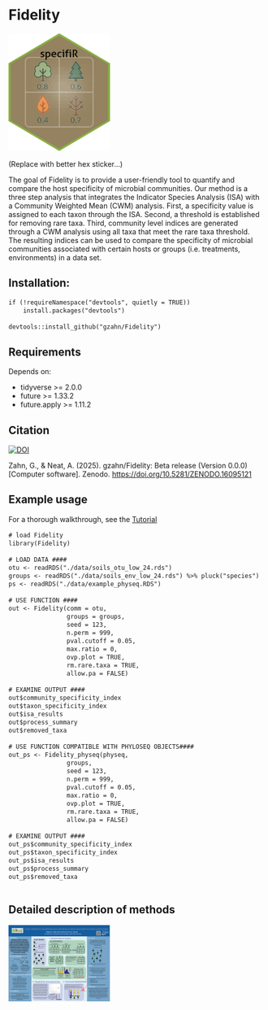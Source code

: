 # Fidelity

<img src="https://github.com/gzahn/Fidelity/blob/main/assets/sticker.png" alt="hex_sticker" width="200"/>

(Replace with better hex sticker...)

The goal of Fidelity is to provide a user-friendly tool to quantify and compare the host specificity of microbial communities. 
Our method is a three step analysis that integrates the Indicator Species Analysis (ISA) with a Community Weighted Mean (CWM) analysis. 
First, a specificity value is assigned to each taxon through the ISA. Second, a threshold is established for removing rare taxa. 
Third, community level indices are generated through a CWM analysis using all taxa that meet the rare taxa threshold. 
The resulting indices can be used to compare the specificity of microbial communities associated with certain hosts or groups (i.e. treatments, environments) in a data set.


## Installation:

```
if (!requireNamespace("devtools", quietly = TRUE))
    install.packages("devtools")
    
devtools::install_github("gzahn/Fidelity")
```

## Requirements

Depends on:

- tidyverse >= 2.0.0
- future >= 1.33.2
- future.apply >= 1.11.2

## Citation

[![DOI](https://zenodo.org/badge/1016289767.svg)](https://doi.org/10.5281/zenodo.16095120)

Zahn, G., & Neat, A. (2025). gzahn/Fidelity: Beta release (Version 0.0.0) [Computer software]. Zenodo. https://doi.org/10.5281/ZENODO.16095121



## Example usage

For a thorough walkthrough, see the [Tutorial](https://rpubs.com/neata/1337966)


```
# load Fidelity
library(Fidelity)

# LOAD DATA ####
otu <- readRDS("./data/soils_otu_low_24.rds")
groups <- readRDS("./data/soils_env_low_24.rds") %>% pluck("species")
ps <- readRDS("./data/example_physeq.RDS")

# USE FUNCTION ####
out <- Fidelity(comm = otu,
                groups = groups,
                seed = 123,
                n.perm = 999,
                pval.cutoff = 0.05,
                max.ratio = 0,
                ovp.plot = TRUE,
                rm.rare.taxa = TRUE,
                allow.pa = FALSE)

# EXAMINE OUTPUT ####
out$community_specificity_index
out$taxon_specificity_index
out$isa_results
out$process_summary
out$removed_taxa

# USE FUNCTION COMPATIBLE WITH PHYLOSEQ OBJECTS####
out_ps <- Fidelity_physeq(physeq,
                groups,
                seed = 123,
                n.perm = 999,
                pval.cutoff = 0.05,
                max.ratio = 0,
                ovp.plot = TRUE,
                rm.rare.taxa = TRUE,
                allow.pa = FALSE)

# EXAMINE OUTPUT ####
out_ps$community_specificity_index
out_ps$taxon_specificity_index
out_ps$isa_results
out_ps$process_summary
out_ps$removed_taxa


```

## Detailed description of methods

<img src="https://github.com/gzahn/Fidelity/blob/main/assets/methods_poster.png" width="200"/>
